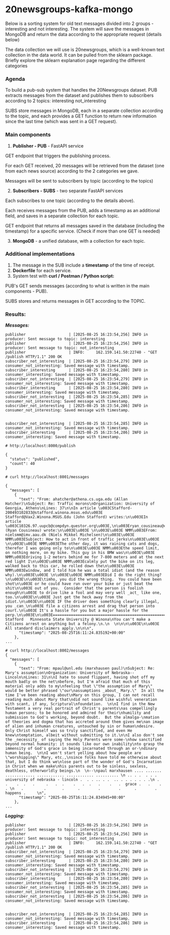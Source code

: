 # 20newsgroups-kafka-mongo


Below is a sorting system for old text messages divided into 2 groups - interesting and not interesting.
The system will save the messages in MongoDB and return the data according to the appropriate request (details below)

The data collection we will use is 20newsgroups, which is a well-known text collection in the data world.
It can be pulled from the sklearn package.
Briefly explore the sklearn explanation page regarding the different categories

### Agenda

To build a pub-sub system that handles the 20Newsgroups dataset.
PUB extracts messages from the dataset and publishes them to subscribers according to 2 topics:
interesting
not_interesting

SUBS store messages in MongoDB, each in a separate collection according to the topic, and each provides a GET function to return new information since the last time (which was sent in a GET request).

### Main components

1. **Publisher - PUB** - FastAPI service

GET endpoint that triggers the publishing process.

For each GET received, 20 messages will be retrieved from the dataset (one from each news source) according to the 2 categories we gave.

Messages will be sent to subscribers by topic (according to the topics)

2. **Subscribers - SUBS** - two separate FastAPI services

Each subscribes to one topic (according to the details above).

Each receives messages from the PUB, adds a timestamp as an additional field, and saves in a separate collection for each topic.

GET endpoint that returns all messages saved in the database (including the timestamp) for a specific service. (Check if more than one GET is needed)

3. **MongoDB** - a unified database, with a collection for each topic.

### Additional implementations

1. The message in the SUB include a **timestamp** of the time of receipt.
2. **Dockerfile** for each service.
3. System test with **curl / Postman / Python script:**

PUB's GET sends messages (according to what is written in the main components - PUB).

SUBS stores and returns messages in GET according to the TOPIC.


### Results:

***Messages:***

```
publisher                   | [2025-08-25 16:23:54,256] INFO in producer: Sent message to topic: interesting
publisher                   | [2025-08-25 16:23:54,256] INFO in producer: Sent message to topic: not_interesting
publisher                   | INFO:     162.159.141.50:22740 - "GET /publish HTTP/1.1" 200 OK
subscriber_not_interesting  | [2025-08-25 16:23:54,279] INFO in consumer_not_interesting: Saved message with timestamp.
subscriber_interesting      | [2025-08-25 16:23:54,280] INFO in consumer_interesting: Saved message with timestamp.
subscriber_not_interesting  | [2025-08-25 16:23:54,279] INFO in consumer_not_interesting: Saved message with timestamp.
subscriber_interesting      | [2025-08-25 16:23:54,280] INFO in consumer_interesting: Saved message with timestamp.
subscriber_not_interesting  | [2025-08-25 16:23:54,285] INFO in consumer_not_interesting: Saved message with timestamp.
subscriber_not_interesting  | [2025-08-25 16:23:54,286] INFO in consumer_not_interesting: Saved message with timestamp.


subscriber_not_interesting  | [2025-08-25 16:23:54,285] INFO in consumer_not_interesting: Saved message with timestamp.
subscriber_interesting      | [2025-08-25 16:23:54,286] INFO in consumer_interesting: Saved message with timestamp.
```


```
# http://localhost:8000/publish

{
  "status": "published",
  "count": 40
}

# curl http://localhost:8001/messages

{
  "messages": [
    {
      "text": "From: ahatcher@athena.cs.uga.edu (Allan Hatcher)\nSubject: Re: Traffic morons\nOrganization: University of Georgia, Athens\nLines: 37\n\nIn article \u003CStafford-200493102833@stafford.winona.msus.edu\u003E Stafford@Vax2.Winona.MSUS.Edu (John Stafford) writes:\n\u003EIn article \u003C10326.97.uupcb@compdyn.questor.org\u003E,\n\u003Eryan_cousineau@compdyn.questor.org (Ryan Cousineau) wrote:\n\u003E\u003E \n\u003E\u003E NMM\u003EFrom: nielsmm@imv.aau.dk (Niels Mikkel Michelsen)\n\u003E\u003E NMM\u003ESubject: How to act in front of traffic jerks\n\u003E\u003E \n\u003E\u003E NMM\u003EThe other day, it was raining cats and dogs, therefor I was going only to\n\u003E\u003E NMM\u003Ethe speed limit, on nothing more, on my bike. This guy in his BMW was\n\u003E\u003E NMM\u003Edriving 1-2 meters behind me for 7-800 meters and at the next red light I\n\u003E\u003E NMM\u003Ecalmly put the bike on its leg, walked back to this car, he rolled down the\n\u003E\u003E NMM\u003Ewindow, and I told him he was a total idiot (and the reason why).\n\u003E\u003E \n\u003E\u003E NMM\u003EDid I do the right thing?\n\u003E\n\u003E\timho, you did the wrong thing.  You could have been shot\n\u003E or he could have run over your bike or just beat the shit\n\u003E out of you.  Consider that the person is foolish enough\n\u003E to drive like a fool and may very well _act_ like one, too.\n\u003E\n\u003E Just get the heck away from the idiot.\n\u003E\n\u003E IF the driver does something clearly illegal, you _can_\n\u003E file a citizens arrest and drag that person into court.\n\u003E It's a hassle for you but a major hassle for the perp.\n\u003E\n\u003E====================================================\n\u003EJohn Stafford   Minnesota State University @ Winona\nYou can't make a Citizens arrest on anything but a felony.\n.\n  \n\n\n\u003E\n\u003E                    All standard disclaimers apply.\n\n\n",
      "timestamp": "2025-08-25T16:11:24.835192+00:00"
    },
...

# curl http://localhost:8002/messages
{
  "messages": [
    {
      "text": "From: mpaul@unl.edu (marxhausen paul)\nSubject: Re: Mary's assumption\nOrganization: University of Nebraska--Lincoln\nLines: 31\n\nI hate to sound flippant, having shot off my mouth badly on the net\nbefore, but I'm afraid that much of this material only adds to my\nfeeling that \"the assumption of Mary\" would be better phrased \"our\nassumptions _about_ Mary.\"  In all the time I've been reading about\nMary on this group, I can not recall reading much about Mary that\ndid not sound like wishful veneration with scant, if any, Scriptural\nfoundation.  \n\nI find in the New Testament a very real portrait of Christ's parents\nas compellingly human persons; to be honored and admired for their\nhumility and submission to God's working, beyond doubt.  But the almalga-\nmation of theories and dogma that has accreted around them gives me\nan image of alien and inhuman creatures, untouched by sin or human\ndesire.  Only Christ himself was so truly sanctified, and even He knew\ntemptation, albeit without submitting to it.\n\nI also don't see the _necessity_ of saying the Holy Parents were some-\nhow sanctified beyond normal humanity: it sounds like our own inability\nto grasp the immensity of God's grace in being incarnated through an or-\ndinary human being.  \n\nI won't start yelling about how people are \"worshipping\" Mary, etc.,\nsince folks have told me otherwise about that, but I do think we\nlose part of the wonder of God's Incarnation in Christ when we make\nhis parents out to be sinless, sexless, deathless, otherworldly beings.\n  \n--\npaul marxhausen .... ....... ............. ............ ............ .......... \n .. . .  . . . university of nebraska - lincoln .  . . .. . .  .. . . . . . . .\n .     .    .  .   .     .   .  .    .   .  .   .    .   .  grace .   .    .  . \n   .         .       .      .        .        .      .        .   happens .     \n",
      "timestamp": "2025-08-25T16:11:24.834945+00:00"
    },
...
```


***Logging:***

```
publisher                   | [2025-08-25 16:23:54,256] INFO in producer: Sent message to topic: interesting
publisher                   | [2025-08-25 16:23:54,256] INFO in producer: Sent message to topic: not_interesting
publisher                   | INFO:     162.159.141.50:22740 - "GET /publish HTTP/1.1" 200 OK
subscriber_not_interesting  | [2025-08-25 16:23:54,279] INFO in consumer_not_interesting: Saved message with timestamp.
subscriber_interesting      | [2025-08-25 16:23:54,280] INFO in consumer_interesting: Saved message with timestamp.
subscriber_not_interesting  | [2025-08-25 16:23:54,279] INFO in consumer_not_interesting: Saved message with timestamp.
subscriber_interesting      | [2025-08-25 16:23:54,280] INFO in consumer_interesting: Saved message with timestamp.
subscriber_not_interesting  | [2025-08-25 16:23:54,285] INFO in consumer_not_interesting: Saved message with timestamp.
subscriber_not_interesting  | [2025-08-25 16:23:54,286] INFO in consumer_not_interesting: Saved message with timestamp.


subscriber_not_interesting  | [2025-08-25 16:23:54,285] INFO in consumer_not_interesting: Saved message with timestamp.
subscriber_interesting      | [2025-08-25 16:23:54,286] INFO in consumer_interesting: Saved message with timestamp.
```
